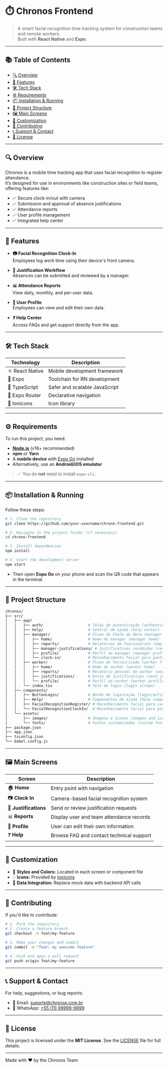 
# ⏱️ Chronos Frontend

> A smart facial recognition time tracking system for construction teams and remote workers.  
> Built with **React Native** and **Expo**.

---

## 📚 Table of Contents

- [🔍 Overview](#overview)  
- [🚀 Features](#features)  
- [🛠️ Tech Stack](#tech-stack)  
- [⚙️ Requirements](#requirements)  
- [📦 Installation & Running](#installation--running)  
- [📁 Project Structure](#project-structure)  
- [🖼️ Main Screens](#main-screens)  
- [🎨 Customization](#customization)  
- [🤝 Contributing](#contributing)  
- [📞 Support & Contact](#support--contact)  
- [📄 License](#license)

---

## 🔍 Overview

Chronos is a mobile time tracking app that uses facial recognition to register attendance.  
It’s designed for use in environments like construction sites or field teams, offering features like:

- ✅ Secure clock-in/out with camera  
- ✅ Submission and approval of absence justifications  
- ✅ Attendance reports  
- ✅ User profile management  
- ✅ Integrated help center  

---

## 🚀 Features

- **📷 Facial Recognition Clock-In**  
  Employees log work time using their device's front camera.

- **📝 Justification Workflow**  
  Absences can be submitted and reviewed by a manager.

- **📊 Attendance Reports**  
  View daily, monthly, and per-user data.

- **👤 User Profile**  
  Employees can view and edit their own data.

- **❓ Help Center**  
  Access FAQs and get support directly from the app.

---

## 🛠️ Tech Stack

| Technology      | Description                       |
|-----------------|-----------------------------------|
| ⚛️ React Native  | Mobile development framework      |
| 🚀 Expo          | Toolchain for RN development      |
| 🧠 TypeScript    | Safer and scalable JavaScript     |
| 🧭 Expo Router   | Declarative navigation            |
| 💠 Ionicons      | Icon library                      |

---

## ⚙️ Requirements

To run this project, you need:

- **[Node.js](https://nodejs.org/)** (v18+ recommended)
- **npm** or **Yarn**
- A **mobile device** with [Expo Go](https://expo.dev/client) installed  
- Alternatively, use an **Android/iOS emulator**

> ✅ You do **not** need to install `expo-cli`.

---

## 📦 Installation & Running

Follow these steps:

```bash
# 1. Clone the repository
git clone https://github.com/your-username/chrono-frontend.git

# 2. Navigate to the project folder (if necessary)
cd chrono-frontend

# 3. Install dependencies
npm install

# 4. Start the development server
npm start
````

* Then open **Expo Go** on your phone and scan the QR code that appears in the terminal.

---

## 📁 Project Structure

```bash
chronos/
├── src/
│   ├── app/
│   │   ├── auth/                    # Telas de autenticação (authentication screens)
│   │   ├── help/                    # Central de ajuda (help center)
│   │   ├── manager/                 # Fluxo do Chefe de Obra (manager flow)
│   │   │   ├── home/                # Home do manager (manager home)
│   │   │   ├── reports/             # Relatórios de funcionários (employee reports)
│   │   │   ├── manager-justifications/ # Justificativas recebidas (received justifications)
│   │   │   ├── profile/             # Perfil do manager (manager profile)
│   │   │   └── clock-in/            # Reconhecimento facial para ponto (clock-in facial recognition)
│   │   ├── worker/                  # Fluxo do Terceirizado (worker flow)
│   │   │   ├── home/                # Home do worker (worker home)
│   │   │   ├── reports/             # Relatório pessoal do worker (worker personal report)
│   │   │   ├── justifications/      # Envio de justificativas (send justifications)
│   │   │   └── profile/             # Perfil do worker (worker profile)
│   │   └── index.tsx                # Tela de login (login screen)
│   ├── components/
│   │   ├── ButtonLogin/             # Botão de login/ação (login/action button)
│   │   ├── Help/                    # Componentes de ajuda (help components)
│   │   ├── FacialRecognitionRegister/ # Reconhecimento facial para cadastro (facial recognition for registration)
│   │   └── FacialRecognitionClockIn/  # Reconhecimento facial para ponto (facial recognition for clock-in)
│   └── assets/
│       ├── images/                  # Imagens e ícones (images and icons)
│       └── fonts/                   # Fontes customizadas (custom fonts)
├── package.json
├── app.json
├── tsconfig.json
└── babel.config.js
```

---

## 🖼️ Main Screens

| Screen                | Description                              |
| --------------------- | ---------------------------------------- |
| 🏠 **Home**           | Entry point with navigation              |
| 📷 **Clock In**       | Camera-based facial recognition system   |
| 📝 **Justifications** | Send or review justification requests    |
| 📊 **Reports**        | Display user and team attendance records |
| 👤 **Profile**        | User can edit their own information      |
| ❓ **Help**            | Browse FAQ and contact technical support |

---

## 🎨 Customization

* 🎨 **Styles and Colors:** Located in each screen or component file
* 💡 **Icons:** Provided by [Ionicons](https://ionic.io/ionicons)
* 🔄 **Data Integration:** Replace mock data with backend API calls

---

## 🤝 Contributing

If you'd like to contribute:

```bash
# 1. Fork the repository
# 2. Create a feature branch
git checkout -b feat/my-feature

# 3. Make your changes and commit
git commit -m "feat: my awesome feature"

# 4. Push and open a pull request
git push origin feat/my-feature
```

---

## 📞 Support & Contact

For help, suggestions, or bug reports:

* 📧 Email: [suporte@chronos.com.br](mailto:suporte@chronos.com.br)
* 📱 WhatsApp: [+55 (11) 99999-9999](https://wa.me/5511999999999)

---

## 📄 License

This project is licensed under the **MIT License**.
See the [LICENSE](./LICENSE) file for full details.

---

Made with ❤️ by the Chronos Team
